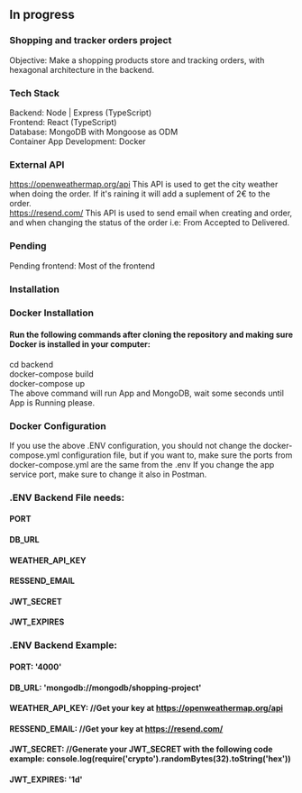 ## In progress

### Shopping and tracker orders project

Objective: Make a shopping products store and tracking orders, with hexagonal architecture in the backend.

### Tech Stack

Backend: Node | Express (TypeScript)  
Frontend: React (TypeScript)  
Database: MongoDB with Mongoose as ODM  
Container App Development: Docker

### External API

https://openweathermap.org/api This API is used to get the city weather when doing the order. If it's raining it will add a suplement of 2€ to the order.  
https://resend.com/ This API is used to send email when creating and order, and when changing the status of the order i.e: From Accepted to Delivered.

### Pending

Pending frontend: Most of the frontend

### Installation

### Docker Installation

#### Run the following commands after cloning the repository and making sure Docker is installed in your computer:

cd backend  
docker-compose build  
docker-compose up  
The above command will run App and MongoDB, wait some seconds until App is Running please.

### Docker Configuration

If you use the above .ENV configuration, you should not change the docker-compose.yml configuration file, but if you want to, make sure the ports from docker-compose.yml are the same from the .env
If you change the app service port, make sure to change it also in Postman.

### .ENV Backend File needs:

#### PORT

#### DB_URL

#### WEATHER_API_KEY

#### RESSEND_EMAIL

#### JWT_SECRET

#### JWT_EXPIRES

### .ENV Backend Example:

#### PORT: '4000'

#### DB_URL: 'mongodb://mongodb/shopping-project'

#### WEATHER_API_KEY: //Get your key at https://openweathermap.org/api

#### RESSEND_EMAIL: //Get your key at https://resend.com/

#### JWT_SECRET: //Generate your JWT_SECRET with the following code example: console.log(require('crypto').randomBytes(32).toString('hex'))

#### JWT_EXPIRES: '1d'

